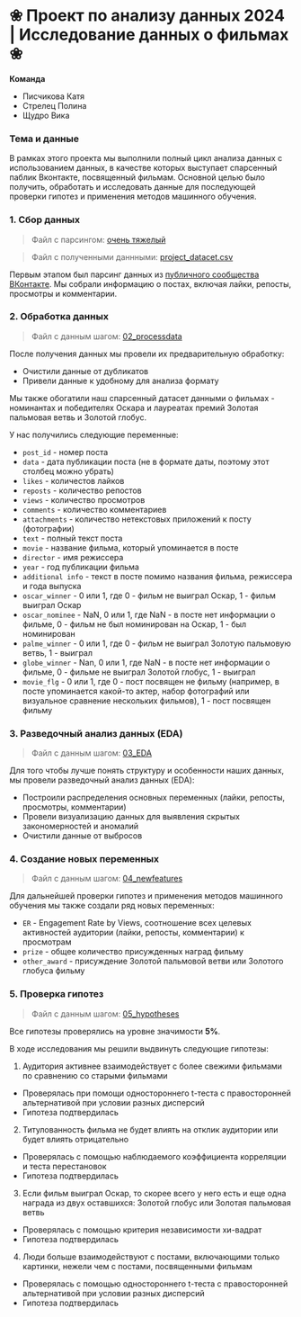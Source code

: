 # ❀ Проект по анализу данных 2024 | Исследование данных о фильмах ❀

**Команда**
* Писчикова Катя
* Стрелец Полина
* Щудро Вика

### Тема и данные

В рамках этого проекта мы выполнили полный цикл анализа данных с использованием данных, в качестве которых выступает спарсенный паблик Вконтакте, посвященный фильмам. Основной целью было получить, обработать и исследовать данные для последующей проверки гипотез и применения методов машинного обучения.

### 1. Сбор данных

> Файл с парсингом: [очень тяжелый](https://drive.google.com/drive/folders/1a4nQloaVLp49sl22Ud_X8bWr6e127oFs?usp=sharing)

> Файл с полученными даннными: [project_datacet.csv](https://github.com/KatyaPischikova/academic-butter-knife/blob/main/info/project_dataset.csv)

Первым этапом был парсинг данных из [публичного сообщества ВКонтакте](https://vk.com/obsessed_with_cinema). Мы собрали информацию о постах, включая лайки, репосты, просмотры и комментарии.

### 2. Обработка данных

> Файл с данным шагом: [02_processdata](https://github.com/KatyaPischikova/academic-butter-knife/blob/main/02_processdata.ipynb)

После получения данных мы провели их предварительную обработку:
  * Очистили данные от дубликатов
  * Привели данные к удобному для анализа формату

Мы также обогатили наш спарсенный датасет данными о фильмах - номинантах и победителях Оскара и лауреатах премий Золотая пальмовая ветвь и Золотой глобус.

У нас получились следующие переменные:
  * `post_id` - номер поста
  * `data` - дата публикации поста (не в формате даты, поэтому этот столбец можно убрать)
  * `likes` - количестов лайков
  * `reposts` - количество репостов
  * `views` - количество просмотров
  * `comments` - количество комментариев
  * `attachments` - количество нетекстовых приложений к посту (фотографии)
  * `text` - полный текст поста
  * `movie` - название фильма, который упоминается в посте
  * `director` - имя режиссера
  * `year` - год публикации фильма
  * `additional info` - текст в посте помимо названия фильма, режиссера и года выпуска
  * `oscar_winner` - 0 или 1, где 0 - фильм не выиграл Оскар, 1 - фильм выиграл Оскар
  * `oscar_nominee` - NaN, 0 или 1, где NaN - в посте нет информации о фильме, 0 - фильм не был номинирован на Оскар, 1 - был номинирован
  * `palme_winner` - 0 или 1, где 0 - фильм не выиграл Золотую пальмовую ветвь, 1 - выиграл
  * `globe_winner` - Nan, 0 или 1, где NaN - в посте нет информации о фильме, 0 - фильме не выиграл Золотой глобус, 1 - выиграл 
  * `movie_flg` - 0 или 1, где 0 - пост посвящен не фильму (например, в посте упоминается какой-то актер, набор фотографий или визуальное сравнение нескольких фильмов), 1 - пост посвящен фильму

### 3. Разведочный анализ данных (EDA)

> Файл с данным шагом:  [03_EDA](https://github.com/KatyaPischikova/academic-butter-knife/blob/main/03_EDA.ipynb)

Для того чтобы лучше понять структуру и особенности наших данных, мы провели разведочный анализ данных (EDA):
  * Построили распределения основных переменных (лайки, репосты, просмотры, комментарии)
  * Провели визуализацию данных для выявления скрытых закономерностей и аномалий
  * Очистили данные от выбросов

### 4. Создание новых переменных

> Файл с данным шагом:  [04_newfeatures](https://github.com/KatyaPischikova/academic-butter-knife/blob/main/04_newfeatures.ipynb)

Для дальнейшей проверки гипотез и применения методов машинного обучения мы также создали ряд новых переменных:
  * `ER` - Engagement Rate by Views, соотношение всех целевых активностей аудитории (лайки, репосты, комментарии) к просмотрам
  * `prize` - общее количество присужденных наград фильму
  * `other_award` - присуждение Золотой пальмовой ветви или Золотого глобуса фильму

### 5. Проверка гипотез

> Файл с данным шагом:  [05_hypotheses](https://github.com/KatyaPischikova/academic-butter-knife/blob/main/05_hypotheses.ipynb)

Все гипотезы проверялись на уровне значимости **5%**.

В ходе исследования мы решили выдвинуть следующие гипотезы:

1. Аудитория активнее взаимодействует с более свежими фильмами по сравнению со старыми фильмами
* Проверялась при помощи одностороннего t-теста с правосторонней альтернативой при условии разных дисперсий
* Гипотеза подтвердилась

2. Титулованность фильма не будет влиять на отклик аудитории или будет влиять отрицательно
* Проверялась с помощью наблюдаемого коэффициента корреляции и теста перестановок
* Гипотеза подтвердилась

3. Если фильм выиграл Оскар, то скорее всего у него есть и еще одна награда из двух оставшихся: Золотой глобус или Золотая пальмовая ветвь
* Проверялась с помощью критерия независимости хи-вадрат
* Гипотеза подтвердилась

4. Люди больше взаимодействуют с постами, включающими только картинки, нежели чем с постами, посвященными фильмам
* Проверялась с помощью одностороннего t-теста с правосторонней альтернативой при условии разных дисперсий
* Гипотеза подтвердилась
